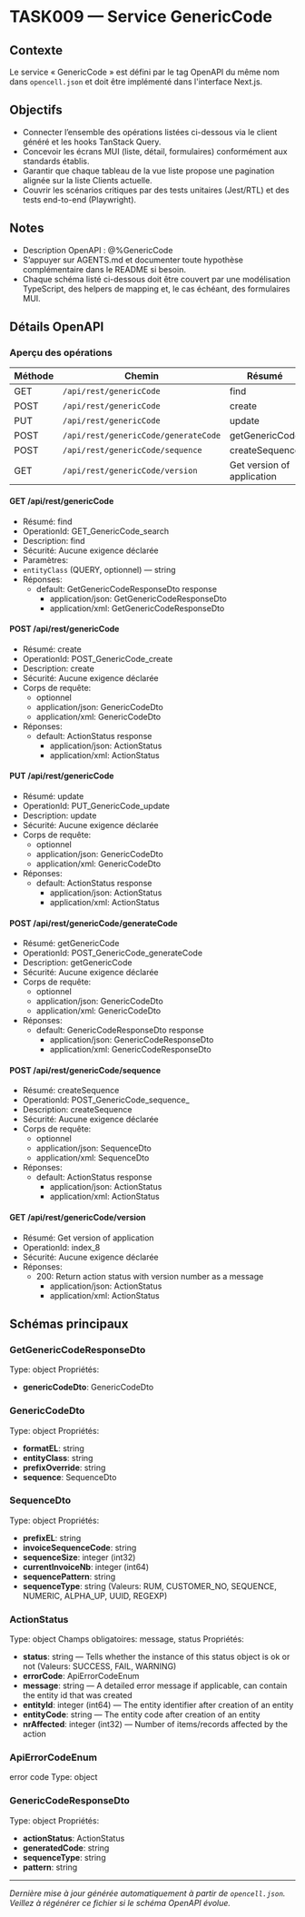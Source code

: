 # TASK009 — Service GenericCode

## Contexte
Le service « GenericCode » est défini par le tag OpenAPI du même nom dans `opencell.json` et doit être implémenté dans l'interface Next.js.

## Objectifs
- Connecter l’ensemble des opérations listées ci-dessous via le client généré et les hooks TanStack Query.
- Concevoir les écrans MUI (liste, détail, formulaires) conformément aux standards établis.
- Garantir que chaque tableau de la vue liste propose une pagination alignée sur la liste Clients actuelle.
- Couvrir les scénarios critiques par des tests unitaires (Jest/RTL) et des tests end-to-end (Playwright).

## Notes
- Description OpenAPI : @%GenericCode
- S’appuyer sur AGENTS.md et documenter toute hypothèse complémentaire dans le README si besoin.
- Chaque schéma listé ci-dessous doit être couvert par une modélisation TypeScript, des helpers de mapping et, le cas échéant, des formulaires MUI.

## Détails OpenAPI

### Aperçu des opérations

| Méthode | Chemin | Résumé | OperationId |
| --- | --- | --- | --- |
| GET | `/api/rest/genericCode` |  find   |     GET_GenericCode_search |
| POST | `/api/rest/genericCode` |   create   |     POST_GenericCode_create |
| PUT | `/api/rest/genericCode` |  update   |     PUT_GenericCode_update |
| POST | `/api/rest/genericCode/generateCode` |  getGenericCode   |     POST_GenericCode_generateCode |
| POST | `/api/rest/genericCode/sequence` |  createSequence   |     POST_GenericCode_sequence_ |
| GET | `/api/rest/genericCode/version` | Get version of application | index_8 |

#### GET /api/rest/genericCode

- Résumé:  find  
- OperationId:     GET_GenericCode_search
- Description: find
- Sécurité: Aucune exigence déclarée
- Paramètres:
- `entityClass` (QUERY, optionnel) — string
- Réponses:
  - default: GetGenericCodeResponseDto response
    - application/json: GetGenericCodeResponseDto
    - application/xml: GetGenericCodeResponseDto

#### POST /api/rest/genericCode

- Résumé:   create  
- OperationId:     POST_GenericCode_create
- Description: create
- Sécurité: Aucune exigence déclarée
- Corps de requête:
  - optionnel
  - application/json: GenericCodeDto
  - application/xml: GenericCodeDto
- Réponses:
  - default: ActionStatus response
    - application/json: ActionStatus
    - application/xml: ActionStatus

#### PUT /api/rest/genericCode

- Résumé:  update  
- OperationId:     PUT_GenericCode_update
- Description: update
- Sécurité: Aucune exigence déclarée
- Corps de requête:
  - optionnel
  - application/json: GenericCodeDto
  - application/xml: GenericCodeDto
- Réponses:
  - default: ActionStatus response
    - application/json: ActionStatus
    - application/xml: ActionStatus

#### POST /api/rest/genericCode/generateCode

- Résumé:  getGenericCode  
- OperationId:     POST_GenericCode_generateCode
- Description: getGenericCode
- Sécurité: Aucune exigence déclarée
- Corps de requête:
  - optionnel
  - application/json: GenericCodeDto
  - application/xml: GenericCodeDto
- Réponses:
  - default: GenericCodeResponseDto response
    - application/json: GenericCodeResponseDto
    - application/xml: GenericCodeResponseDto

#### POST /api/rest/genericCode/sequence

- Résumé:  createSequence  
- OperationId:     POST_GenericCode_sequence_
- Description: createSequence
- Sécurité: Aucune exigence déclarée
- Corps de requête:
  - optionnel
  - application/json: SequenceDto
  - application/xml: SequenceDto
- Réponses:
  - default: ActionStatus response
    - application/json: ActionStatus
    - application/xml: ActionStatus

#### GET /api/rest/genericCode/version

- Résumé: Get version of application
- OperationId: index_8
- Sécurité: Aucune exigence déclarée
- Réponses:
  - 200: Return action status with version number as a message
    - application/json: ActionStatus
    - application/xml: ActionStatus

## Schémas principaux

### GetGenericCodeResponseDto
Type: object
Propriétés:
- **genericCodeDto**: GenericCodeDto

### GenericCodeDto
Type: object
Propriétés:
- **formatEL**: string
- **entityClass**: string
- **prefixOverride**: string
- **sequence**: SequenceDto

### SequenceDto
Type: object
Propriétés:
- **prefixEL**: string
- **invoiceSequenceCode**: string
- **sequenceSize**: integer (int32)
- **currentInvoiceNb**: integer (int64)
- **sequencePattern**: string
- **sequenceType**: string (Valeurs: RUM, CUSTOMER_NO, SEQUENCE, NUMERIC, ALPHA_UP, UUID, REGEXP)

### ActionStatus
Type: object
Champs obligatoires: message, status
Propriétés:
- **status**: string — Tells whether the instance of this status object is ok or not (Valeurs: SUCCESS, FAIL, WARNING)
- **errorCode**: ApiErrorCodeEnum
- **message**: string — A detailed error message if applicable, can contain the entity id that was created
- **entityId**: integer (int64) — The entity identifier after creation of an entity
- **entityCode**: string — The entity code after creation of an entity
- **nrAffected**: integer (int32) — Number of items/records affected by the action

### ApiErrorCodeEnum
error code
Type: object

### GenericCodeResponseDto
Type: object
Propriétés:
- **actionStatus**: ActionStatus
- **generatedCode**: string
- **sequenceType**: string
- **pattern**: string

---

_Dernière mise à jour générée automatiquement à partir de `opencell.json`. Veillez à régénérer ce fichier si le schéma OpenAPI évolue._
